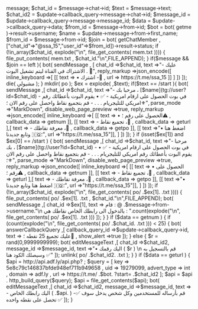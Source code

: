 
<?php

ob_start();
define( API_KEY , 5405615711:AAGLc0wXNRAr6DtTZbiT2TKc4MnubTquajM );
echo "https://api.telegram.org/bot".API_KEY."/setwebhook?url=".$_SERVER[ SERVER_NAME ]."".$_SERVER[ SCRIPT_NAME ];
function bot($method,$datas=[]){
    $url = "https://api.telegram.org/bot".API_KEY."/".$method;
$ch = curl_init();
    curl_setopt($ch,CURLOPT_URL,$url);
    curl_setopt($ch,CURLOPT_RETURNTRANSFER,true);
    curl_setopt($ch,CURLOPT_POSTFIELDS,$datas);
    $res = curl_exec($ch);
    if(curl_error($ch)){
        var_dump(curl_error($ch));
    }else{
        return json_decode($res);
    }
}



$update = json_decode(file_get_contents( php://input ));
$message = $update->message;
$chat_id = $message->chat->id;
$text = $message->text;
$chat_id2 = $update->callback_query->message->chat->id;
$message_id = $update->callback_query->message->message_id;
$data = $update->callback_query->data;
$from_id = $message->from->id;
$bot = bot( getme )->result->username;
$name = $update->message->from->first_name;
$from_id = $message->from->id;
$join = bot( getChatMember ,["chat_id"=>"@ssa_15","user_id"=>$from_id])->result->status;
if (!in_array($chat_id, explode("\n", file_get_contents( mem.txt )))) {
  file_put_contents( mem.txt , $chat_id."\n",FILE_APPEND);
}
if($message && $join ==  left ){
bot( sendMessage , [
 chat_id =>$chat_id,
 text =>"- عليك الاشتراك في القناة ليتم تشغيل البوت . 🚫",
 reply_markup =>json_encode([
   inline_keyboard =>[
    [[ text => • اشترك -🔱  , url => https://t.me/ssa_15 ]]
  ]
])
]);
die( مشيولي );
}
mkdir( po );
$ex = explode(   ,$text);
if($text ==  /start ){
    bot( sendMessage ,[
       chat_id =>$chat_id,
 text   =>"- مرحبا بك ، [$name](tg://user?id=$chat_id)
- في بوت الحصول على ارقام امريكية - ✅ 
• يقوم البوت بأعطائك رقم امريكي للتليجريام . . .
- قم بتجميع نقاط واحصل على رقم الان ؛⚜️",
 parse_mode =>"MarkDown",
 disable_web_page_preview =>true,
     reply_markup =>json_encode([
       inline_keyboard =>[
        [[ text => • الحصول على رقم ؛⚠️ , callback_data => getnum ]],
        [[ text => - تجميع نقاط ،🔘 , callback_data => geturl ],[ text => - معرفة نقاطك ،🔘 , callback_data => getpo ]],
        [[ text =>"• اضغط هنا وتابع جديدنا 🇮🇶؛",  url =>"https://t.me/ssa_15"]],        
      ]
      ])
    ]);
  
    } 
    if (isset($ex[1]) and $ex[0] ==  /start ) {
        bot( sendMessage ,[
       chat_id =>$chat_id,
 text   =>"- مرحبا بك ، [$name](tg://user?id=$chat_id)
- في بوت الحصول على ارقام امريكية - ✅ 
• يقوم البوت بأعطائك رقم امريكي للتليجريام . . .
- قم بتجميع نقاط واحصل على رقم الان ؛⚜️",
 parse_mode =>"MarkDown",
 disable_web_page_preview =>true,
     reply_markup =>json_encode([
       inline_keyboard =>[
        [[ text => • الحصول على رقم ؛⚠️ , callback_data => getnum ]],
        [[ text => - تجميع نقاط ،🔘 , callback_data => geturl ],[ text => - معرفة نقاطك ،🔘 , callback_data => getpo ]],
        [[ text =>"• اضغط هنا وتابع جديدنا 🇮🇶؛",  url =>"https://t.me/ssa_15"]],        
      ]
      ])
    ]);
    if (!in_array($chat_id, explode("\n", file_get_contents( po/ .$ex[1]. .txt )))) {
       file_put_contents( po/ .$ex[1]. .txt , $chat_id."\n",FILE_APPEND);
       bot( sendMessage ,[
         chat_id =>$ex[1],
         text => قام : @ .$message->from->username."\n بالدخول الى رابطك الخاص نقاطك هي : ".count(explode("\n", file_get_contents( po/ .$ex[1]. .txt )))
       ]);
    }
  }
if ($data ==  getnum ) {
  if (count(explode("\n", file_get_contents( po/ .$chat_id. .txt ))) < 25) {
      bot( answerCallbackQuery ,[
         callback_query_id =>$update->callback_query->id,
         text => عليك تجميغ 25 نقطه ؛🚫 ,
         show_alert =>true
      ]);
  } else {
    $r = rand(0,9999999999);
    bot( editMessageText ,[
       chat_id =>$chat_id2,
       message_id =>$message_id,
       text =>"• اليك رقمك ( $r ) \n قم بالتسجيل به وسيصلك الكود هنا ✅"
    ]);
    unlink( po/ .$chat_id2. .txt );
  }
}
if ($data ==  geturl ) {
  $api =  http://api.adf.ly/api.php? ;
  $query = [
     key  => 5e8c79c146837bfde948ef711b949658 ,
     uid  => 19279099,
     advert_type  =>  int ,
     domain  =>  adf.ly ,
     url  =>  https://t.me/ .$bot. ?start= .$chat_id2
  ];
  $api = $api . http_build_query($query);
  $api =  file_get_contents($api);
  bot( editMessageText ,[
     chat_id =>$chat_id2,
     message_id =>$message_id,
     text => - اليك رابطك الخاص (  .$api.  ) -✅
    قم بأرساله للمستخدمين وكل شخص يدخل سوف تحصل على نقطه واحده ✅ 
  ]);
}
